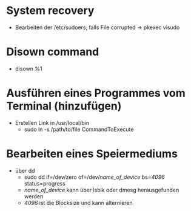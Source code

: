 # System recovery

  + Bearbeiten der /etc/sudoers, falls File corrupted -> pkexec visudo

# Disown command

  + disown %1

# Ausführen eines Programmes vom Terminal (hinzufügen)

  + Erstellen Link in /usr/local/bin
    + sudo ln -s /path/to/file CommandToExecute

# Bearbeiten eines Speiermediums

  + über dd
    + sudo dd if=/dev/zero of=/dev/*name_of_device* bs=*4096* status=progress
    + *name_of_device* kann über lsblk oder dmesg herausgefunden werden
    + *4096* ist die Blocksize und kann alternieren
